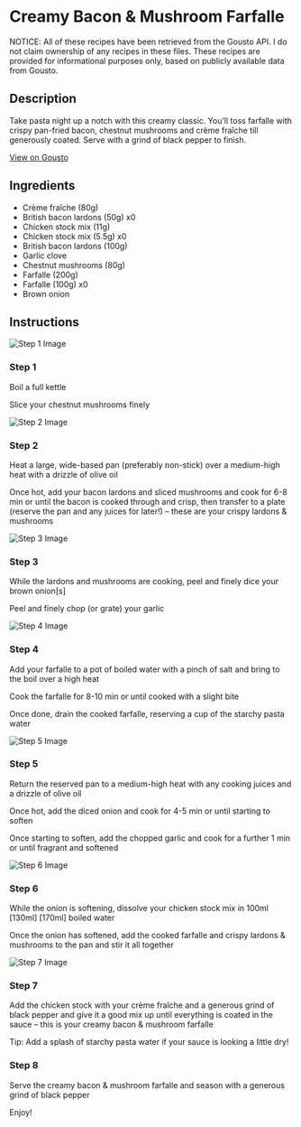 # Creamy Bacon & Mushroom Farfalle

NOTICE: All of these recipes have been retrieved from the Gousto API. I do not claim ownership of any recipes in these files. These recipes are provided for informational purposes only, based on publicly available data from Gousto.

## Description

Take pasta night up a notch with this creamy classic. You’ll toss farfalle with crispy pan-fried bacon, chestnut mushrooms and crème fraîche till generously coated. Serve with a grind of black pepper to finish.

[View on Gousto](https://www.gousto.co.uk/recipes/cookbook/creamy-bacon-mushroom-pasta)

## Ingredients

- Crème fraîche (80g)
- British bacon lardons (50g) x0
- Chicken stock mix (11g)
- Chicken stock mix (5.5g) x0
- British bacon lardons (100g)
- Garlic clove
- Chestnut mushrooms (80g)
- Farfalle (200g)
- Farfalle (100g) x0
- Brown onion

## Instructions

![Step 1 Image](https://production-media.gousto.co.uk/cms/recipe-step-image/Step-1-1675770834764-x200.jpg)

### Step 1

Boil a full kettle

Slice your chestnut mushrooms finely

![Step 2 Image](https://production-media.gousto.co.uk/cms/recipe-step-image/Step-2-1675770844450-x200.jpg)

### Step 2

Heat a large, wide-based pan (preferably non-stick) over a medium-high heat with a drizzle of olive oil

Once hot, add your bacon lardons and sliced mushrooms and cook for 6-8 min or until the bacon is cooked through and crisp, then transfer to a plate (reserve the pan and any juices for later!) – these are your crispy lardons & mushrooms

![Step 3 Image](https://production-media.gousto.co.uk/cms/recipe-step-image/Step-3-1675770850174-x200.jpg)

### Step 3

While the lardons and mushrooms are cooking, peel and finely dice your brown onion[s]

Peel and finely chop (or grate) your garlic

![Step 4 Image](https://production-media.gousto.co.uk/cms/recipe-step-image/Step-4-1675770865728-x200.jpg)

### Step 4

Add your farfalle to a pot of boiled water with a pinch of salt and bring to the boil over a high heat

Cook the farfalle for 8-10 min or until cooked with a slight bite

Once done, drain the cooked farfalle, reserving a cup of the starchy pasta water

![Step 5 Image](https://production-media.gousto.co.uk/cms/recipe-step-image/Step-5-1675770872770-x200.jpg)

### Step 5

Return the reserved pan to a medium-high heat with any cooking juices and a drizzle of olive oil

Once hot, add the diced onion and cook for 4-5 min or until starting to soften

Once starting to soften, add the chopped garlic and cook for a further 1 min or until fragrant and softened

![Step 6 Image](https://production-media.gousto.co.uk/cms/recipe-step-image/Step-6-1675770879481-x200.jpg)

### Step 6

While the onion is softening, dissolve your chicken stock mix in 100ml <span class="text-purple">[130ml]</span> <span class="text-danger">[170ml]</span> boiled water

Once the onion has softened, add the cooked farfalle and crispy lardons & mushrooms to the pan and stir it all together

![Step 7 Image](https://production-media.gousto.co.uk/cms/recipe-step-image/Step-7-1675770887490-x200.jpg)

### Step 7

Add the chicken stock with your crème fraîche and a generous grind of black pepper and give it a good mix up until everything is coated in the sauce – this is your creamy bacon & mushroom farfalle

Tip: Add a splash of starchy pasta water if your sauce is looking a little dry!

### Step 8

Serve the creamy bacon & mushroom farfalle and season with a generous grind of black pepper

Enjoy!


